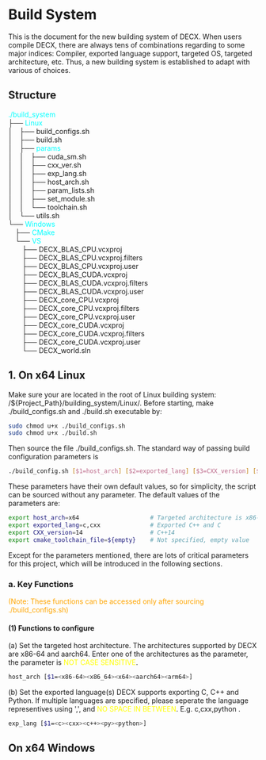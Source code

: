 # Build System
This is the document for the new building system of DECX. When users compile DECX, there are always tens of combinations regarding to some major indices: Compiler, exported language support, targeted OS, targeted architecture, etc. Thus, a new building system is established to adapt with various of choices.

## Structure
<font color="cyan">./build_system<br></font>
├── <font color="cyan">Linux</font><br>
│&emsp;├── build_configs.sh<br>
│&emsp;├── build.sh<br>
│&emsp;├── <font color="cyan">params</font><br>
│&emsp;│&emsp;├── cuda_sm.sh<br>
│&emsp;│&emsp;├── cxx_ver.sh<br>
│&emsp;│&emsp;├── exp_lang.sh<br>
│&emsp;│&emsp;├── host_arch.sh<br>
│&emsp;│&emsp;├── param_lists.sh<br>
│&emsp;│&emsp;├── set_module.sh<br>
│&emsp;│&emsp;└── toolchain.sh<br>
│&emsp;└── utils.sh<br>
└── <font color="cyan">Windows</font><br>
&emsp;├── <font color="cyan">CMake</font><br>
&emsp;└── <font color="cyan">VS</font><br>
&emsp;&emsp;├── DECX_BLAS_CPU.vcxproj<br>
&emsp;&emsp;├── DECX_BLAS_CPU.vcxproj.filters<br>
&emsp;&emsp;├── DECX_BLAS_CPU.vcxproj.user<br>
&emsp;&emsp;├── DECX_BLAS_CUDA.vcxproj<br>
&emsp;&emsp;├── DECX_BLAS_CUDA.vcxproj.filters<br>
&emsp;&emsp;├── DECX_BLAS_CUDA.vcxproj.user<br>
&emsp;&emsp;├── DECX_core_CPU.vcxproj<br>
&emsp;&emsp;├── DECX_core_CPU.vcxproj.filters<br>
&emsp;&emsp;├── DECX_core_CPU.vcxproj.user<br>
&emsp;&emsp;├── DECX_core_CUDA.vcxproj<br>
&emsp;&emsp;├── DECX_core_CUDA.vcxproj.filters<br>
&emsp;&emsp;├── DECX_core_CUDA.vcxproj.user<br>
&emsp;&emsp;└── DECX_world.sln<br>


## 1. On x64 Linux
Make sure your are located in the root of Linux building system: /${Project\_Path}/building_system/Linux/. Before starting, make ./build_configs.sh and ./build.sh executable by:
```bash 
sudo chmod u+x ./build_configs.sh
sudo chmod u+x ./build.sh
```
Then source the file ./build_configs.sh. The standard way of passing build configuration parameters is
```bash
./build_config.sh [$1=host_arch] [$2=exported_lang] [$3=CXX_version] [$4=cmake_toolchain_file]
```
These parameters have their own default values, so for simplicity, the script can be sourced without any parameter. The default values of the parameters are:
```bash
export host_arch=x64                    # Targeted architecture is x86-64
export exported_lang=c,cxx              # Exported C++ and C
export CXX_version=14                   # C++14
export cmake_toolchain_file=${empty}    # Not specified, empty value
```

Except for the parameters mentioned, there are lots of critical parameters for this project, which will be introduced in the following sections.

### a. Key Functions
<font color="orange">(Note: These functions can be accessed only after sourcing ./build_configs.sh)</font>
#### (1) Functions to configure
(a) Set the targeted host architecture. The architectures supported by DECX are x86-64 and aarch64. Enter one of the architectures as the parameter, the parameter is <font color="yellow">NOT CASE SENSITIVE</font>.
```bash
host_arch [$1=<x86-64><x86_64><x64><aarch64><arm64>]
```

(b) Set the exported language(s)
DECX supports exporting C, C++ and Python. If multiple languages are specified, please seperate the language representives using ',', and <font color="yellow">NO SPACE IN BETWEEN</font>. E.g. c,cxx,python .
```bash
exp_lang [$1=<c><cxx><c++><py><python>]
```

## On x64 Windows